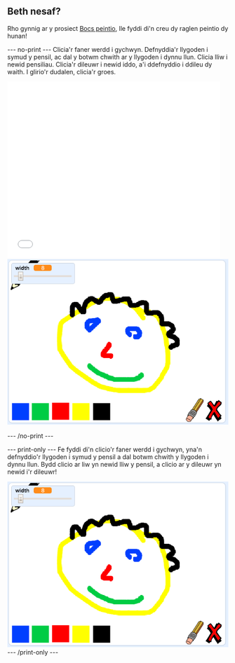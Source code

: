 ## Beth nesaf?

Rho gynnig ar y prosiect [Bocs peintio](https://projects.raspberrypi.org/en/projects/paint-box?utm_source=pathway&utm_medium=whatnext&utm_campaign=projects), lle fyddi di'n creu dy raglen peintio dy hunan!

\--- no-print \--- Clicia'r faner werdd i gychwyn. Defnyddia'r llygoden i symud y pensil, ac dal y botwm chwith ar y llygoden i dynnu llun. Clicia lliw i newid pensiliau. Clicia'r dileuwr i newid iddo, a'i ddefnyddio i ddileu dy waith. I glirio'r dudalen, clicia'r groes.

<div class="scratch-preview">
  <iframe allowtransparency="true" width="485" height="402" src="//scratch.mit.edu/projects/embed/267243161/?autostart=false" frameborder="0" scrolling="no"></iframe>
  <img src="images/paint-box-showcase.png">
</div>

\--- /no-print \---

\--- print-only \--- Fe fyddi di'n clicio'r faner werdd i gychwyn, yna'n defnyddio'r llygoden i symud y pensil a dal botwm chwith y llygoden i dynnu llun. Bydd clicio ar liw yn newid lliw y pensil, a clicio ar y dileuwr yn newid i'r dileuwr!

![arddangos](images/paint-box-showcase.png) \--- /print-only \---